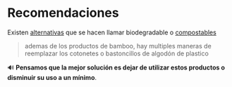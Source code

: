 [by]: <> "Eduardo avila"
[date]: <> "26 de marzo 2020"
[title]: <> "Menos cotton ette"

# Recomendaciones 

Existen [alternativas](https://www.amazon.com/Friendly-packaging-Recyclable-Biodegradable-Bambaw/dp/B07DY1R6YX?th=1) que se hacen llamar biodegradable o [compostables](https://es.wikipedia.org/wiki/Compost)

> ademas de los productos de bamboo, hay multiples maneras de reemplazar los cotonetes o bastoncillos de algodón de plastico 

 ​🔊​ **Pensamos que la mejor solución es dejar de utilizar estos productos o disminuir su uso a un mínimo**.

